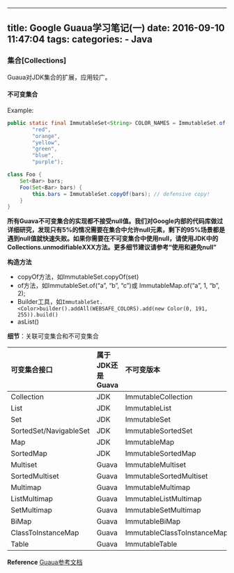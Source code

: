 -----
title: Google Guaua学习笔记(一)
date: 2016-09-10 11:47:04
tags: 
categories:
    - Java 
-----
### 集合[Collections]
Guaua对JDK集合的扩展，应用较广。
<!-- more -->
#### 不可变集合
Example:
```Java
public static final ImmutableSet<String> COLOR_NAMES = ImmutableSet.of(
        "red",
        "orange",
        "yellow",
        "green",
        "blue",
        "purple");

class Foo {
    Set<Bar> bars;
    Foo(Set<Bar> bars) {
        this.bars = ImmutableSet.copyOf(bars); // defensive copy!
    }
}
```

**所有Guava不可变集合的实现都不接受null值。我们对Google内部的代码库做过详细研究，发现只有5%的情况需要在集合中允许null元素，剩下的95%场景都是遇到null值就快速失败。如果你需要在不可变集合中使用null，请使用JDK中的Collections.unmodifiableXXX方法。更多细节建议请参考“使用和避免null”**

**构造方法**

- copyOf方法，如ImmutableSet.copyOf(set)
- of方法，如ImmutableSet.of(“a”, “b”, “c”)或 ImmutableMap.of(“a”, 1, “b”, 2);
- Builder工具，如`ImmutableSet.<Color>builder().addAll(WEBSAFE_COLORS).add(new Color(0, 191, 255)).build()`
- asList()


**细节**：关联可变集合和不可变集合

|可变集合接口 | 属于JDK还是Guava  |  不可变版本|
|:--------|:---------|:---------|
|Collection | JDK |ImmutableCollection|
|List |   JDK |ImmutableList|
|Set |JDK |ImmutableSet|
|SortedSet/NavigableSet  |JDK |ImmutableSortedSet|
|Map| JDK |ImmutableMap|
|SortedMap|   JDK| ImmutableSortedMap|
|Multiset|    Guava|   ImmutableMultiset|
|SortedMultiset|  Guava |  ImmutableSortedMultiset|
|Multimap |   Guava|   ImmutableMultimap|
|ListMultimap |   Guava|   ImmutableListMultimap|
|SetMultimap| Guava|   ImmutableSetMultimap|
|BiMap|   Guava|   ImmutableBiMap|
|ClassToInstanceMap|  Guava|   ImmutableClassToInstanceMap|
|Table|   Guava|   ImmutableTable|




**Reference**
[Guaua参考文档](http://ifeve.com/category/guava-2/)
